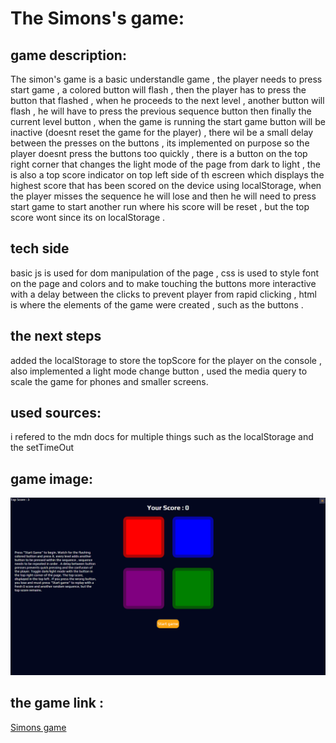 # The Simons's game:

## game description:

The simon's game is a basic understandle game , the player needs to press start game , a colored button will flash , then the player has to press the button that flashed , when he proceeds to the next level , another button will flash , he will have to press the previous sequence button then finally the current level button , when the game is running the start game button will be inactive (doesnt reset the game for the player) , there wil be a small delay between the presses on the buttons , its implemented on purpose so the player doesnt press the buttons too quickly , there is a button on the top right corner that changes the light mode of the page from dark to light , the is also a top score indicator on top left side of th escreen which displays the highest score that has been scored on the device using localStorage, when the player misses the sequence he will lose and then he will need to press start game to start another run where his score will be reset , but the top score wont since its on localStorage .

## tech side

basic js is used for dom manipulation of the page , css is used to style font on the page and colors and to make touching the buttons more interactive with a delay between the clicks to prevent player from rapid clicking , html is where the elements of the game were created , such as the buttons .

## the next steps

added the localStorage to store the topScore for the player on the console , also implemented a light mode change button , used the media query to scale the game for phones and smaller screens.

## used sources:

i refered to the mdn docs for multiple things such as the localStorage and the setTimeOut

## game image:

![the game](<./Screenshot (123).png>)

## the game link :

[Simons game](https://mujtabasultan.github.io/Simons-game/)

